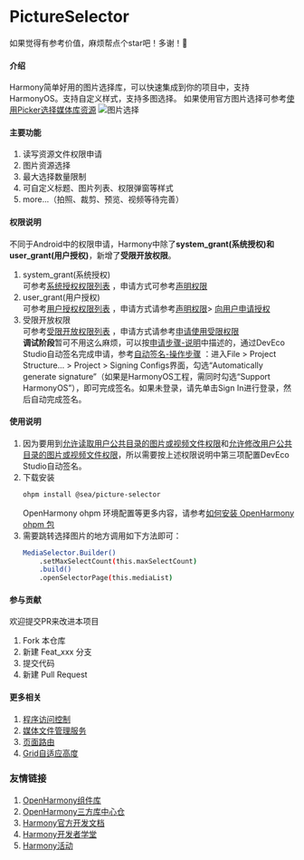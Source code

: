 # PictureSelector
如果觉得有参考价值，麻烦帮点个star吧！多谢！:tada:

#### 介绍
Harmony简单好用的图片选择库，可以快速集成到你的项目中，支持HarmonyOS。支持自定义样式，支持多图选择。
如果使用官方图片选择可参考[使用Picker选择媒体库资源](https://developer.huawei.com/consumer/cn/doc/harmonyos-guides-V5/photoaccesshelper-photoviewpicker-V5)
![图片选择](https://gitee.com/sea5241/PictureSelector/raw/master/%E6%BC%94%E7%A4%BA.gif)
#### 主要功能
1.  读写资源文件权限申请
2.  图片资源选择
3.  最大选择数量限制
4.  可自定义标题、图片列表、权限弹窗等样式
5.  more...（拍照、裁剪、预览、视频等待完善）

#### 权限说明
不同于Android中的权限申请，Harmony中除了**system_grant(系统授权)**和**user_grant(用户授权)**，新增了**受限开放权限**。
1.  system_grant(系统授权)
    <br>可参考[系统授权权限列表](https://developer.huawei.com/consumer/cn/doc/harmonyos-guides-V5/permissions-for-all-V5#system_grant系统授权权限列表)
，申请方式可参考[声明权限](https://developer.huawei.com/consumer/cn/doc/harmonyos-guides-V5/declare-permissions-V5)
2.  user_grant(用户授权)
    <br>可参考[用户授权权限列表](https://developer.huawei.com/consumer/cn/doc/harmonyos-guides-V5/permissions-for-all-V5#user_grant用户授权权限列表)
，申请方式请参考[声明权限](https://developer.huawei.com/consumer/cn/doc/harmonyos-guides-V5/declare-permissions-V5)> [向用户申请授权](https://developer.huawei.com/consumer/cn/doc/harmonyos-guides-V5/request-user-authorization-V5)
3.  受限开放权限
    <br>可参考[受限开放权限列表](https://developer.huawei.com/consumer/cn/doc/harmonyos-guides-V5/restricted-permissions-V5)
，申请方式请参考[申请使用受限权限](https://developer.huawei.com/consumer/cn/doc/harmonyos-guides-V5/declare-permissions-in-acl-V5)
    <br>**调试阶段**暂可不用这么麻烦，可以按[申请步骤-说明](https://developer.huawei.com/consumer/cn/doc/harmonyos-guides-V5/declare-permissions-in-acl-V5#section16719554133310)中描述的，通过DevEco Studio自动签名完成申请，参考[自动签名-操作步骤](https://developer.huawei.com/consumer/cn/doc/harmonyos-guides-V5/ide-signing-0000001587684945-V5#section151231211105010)
：进入File > Project Structure... > Project > Signing Configs界面，勾选“Automatically generate signature”（如果是HarmonyOS工程，需同时勾选“Support HarmonyOS”），即可完成签名。如果未登录，请先单击Sign In进行登录，然后自动完成签名。
#### 使用说明

1.  因为要用到[允许读取用户公共目录的图片或视频文件权限](https://developer.huawei.com/consumer/cn/doc/harmonyos-guides-V5/restricted-permissions-V5#section397164718158)和[允许修改用户公共目录的图片或视频文件权限](https://developer.huawei.com/consumer/cn/doc/harmonyos-guides-V5/restricted-permissions-V5#section1417080131712)，所以需要按上述权限说明中第三项配置DevEco Studio自动签名。
2.  下载安装
    ```bash
    ohpm install @sea/picture-selector
    ```
    OpenHarmony ohpm 环境配置等更多内容，请参考[如何安装 OpenHarmony ohpm 包](https://ohpm.openharmony.cn/#/cn/help/downloadandinstall)
3.  需要跳转选择图片的地方调用如下方法即可：
    ```bash
    MediaSelector.Builder()
        .setMaxSelectCount(this.maxSelectCount)
        .build()
        .openSelectorPage(this.mediaList)
    ```

#### 参与贡献
欢迎提交PR来改进本项目
1.  Fork 本仓库
2.  新建 Feat_xxx 分支
3.  提交代码
4.  新建 Pull Request


#### 更多相关

1.  [程序访问控制](https://developer.huawei.com/consumer/cn/doc/harmonyos-guides-V5/2_5_u7a0b_u5e8f_u8bbf_u95ee_u63a7_u5236-V5)
2.  [媒体文件管理服务](https://developer.huawei.com/consumer/cn/doc/harmonyos-guides-V5/92_u4f53_u6587_u4ef6_u7ba1_u7406_u670d_u52a1_uff09-V5)
3.  [页面路由](https://developer.huawei.com/consumer/cn/doc/harmonyos-guides-V5/arkts-routing-V5)
4.  [Grid自适应高度](https://developer.huawei.com/consumer/cn/forum/topic/0203142166821666372?fid=0102683795438680754)

### 友情链接
1.  [OpenHarmony组件库](https://gitee.com/explore/harmony)
2.  [OpenHarmony三方库中心仓](https://ohpm.openharmony.cn/#/cn/help/createandpublish)
3.  [Harmony官方开发文档](https://developer.huawei.com/consumer/cn/doc/harmonyos-guides-V5/application-dev-guide-V5)
4.  [Harmony开发者学堂](https://developer.huawei.com/consumer/cn/training/dev-cert-detail/101666948302721398)
5.  [Harmony活动](https://developer.huawei.com/consumer/cn/activity/)